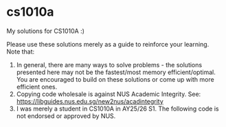 # cs1010a
My solutions for CS1010A :)

Please use these solutions merely as a guide to reinforce your learning. Note that:
1. In general, there are many ways to solve problems - the solutions presented here may not be the fastest/most memory efficient/optimal. You are encouraged to build on these solutions or come up with more efficient ones.
2. Copying code wholesale is against NUS Academic Integrity. See: https://libguides.nus.edu.sg/new2nus/acadintegrity
3. I was merely a student in CS1010A in AY25/26 S1. The following code is not endorsed or approved by NUS.
